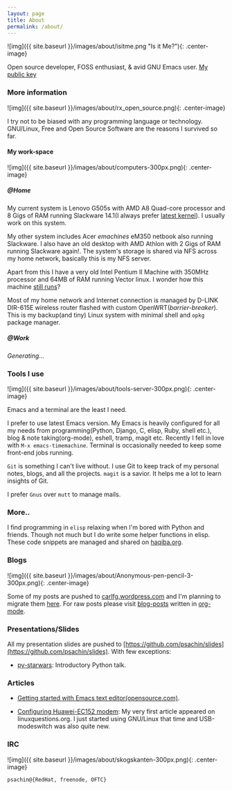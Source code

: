 ```yaml
---
layout: page
title: About
permalink: /about/
---
```


![img]({{ site.baseurl }}/images/about/isitme.png "Is it Me?"){: .center-image}

Open source developer, FOSS enthusiast, & avid GNU Emacs user. [My public key](http://pgp.mit.edu/pks/lookup?op=get&search=0xE5F9CE4862AA06E2)

### More information

![img]({{ site.baseurl }}/images/about/rx_open_source.png){: .center-image}

I try not to be biased with any programming language or technology.
GNU/Linux, Free and Open Source Software are the reasons I survived so
far.

#### My work-space

![img]({{ site.baseurl }}/images/about/computers-300px.png){: .center-image}

##### @Home

My current system is Lenovo G505s with AMD A8 Quad-core processor and
8 Gigs of RAM running Slackware 14.1(I always prefer
[latest kernel](https://github.com/psachin/bash_scripts/blob/master/build_my_kernel.sh)).
I usually work on this system.

My other system includes Acer _emachines_ eM350 netbook also running
Slackware. I also have an old desktop with AMD Athlon with 2 Gigs of
RAM running Slackware again!. The system's storage is shared via NFS
across my home network, basically this is my NFS server.

Apart from this I have a very old Intel Pentium II Machine with 350MHz
processor and 64MB of RAM running Vector linux. I wonder how this
machine [still
runs](https://plus.google.com/+Sachinp/posts/UMCp3L6NiAn?pid=5864821069617337218&oid=113870692888444102463)?

Most of my home network and Internet connection is managed by D-LINK
DIR-615E wireless router flashed with custom
OpenWRT(_barrier-breaker_). This is my backup(and tiny) Linux system
with minimal shell and `opkg` package manager.

##### @Work

*Generating...*

### Tools I use

![img]({{ site.baseurl }}/images/about/tools-server-300px.png){: .center-image}

Emacs and a terminal are the least I need.

I prefer to use latest Emacs version. My Emacs is heavily configured
for all my needs from programming(Python, Django, C, elisp, Ruby,
shell etc.), blog & note taking(org-mode), eshell, tramp, magit etc.
Recently I fell in love with `M-x emacs-timemachine`. Terminal is
occasionally needed to keep some front-end jobs running.

`Git` is something I can't live without. I use Git to keep track of my
personal notes, blogs, and all the projects. `magit` is a savior. It
helps me a lot to learn insights of Git.

I prefer `Gnus` over `mutt` to manage mails.

### More..

I find programming in `elisp` relaxing when I'm bored with Python and
friends. Though not much but I do write some helper functions in
elisp. These code snippets are managed and shared on
[haqiba.org](http://haqiba.org).

### Blogs

![img]({{ site.baseurl }}/images/about/Anonymous-pen-pencil-3-300px.png){: .center-image}


Some of my posts are pushed to
[carlfg.wordpress.com](https://carlfg.wordpress.com/) and I'm planning
to migrate them [here](http://psachin.github.io). For raw posts please
visit [blog-posts](https://github.com/psachin/blog-posts) written in
[org-mode](http://orgmode.org/).

### Presentations/Slides

All my presentation slides are pushed to
[https://github.com/psachin/slides](https://github.com/psachin/slides).
With few exceptions:

* [py-starwars](http://psachin.github.io/py-starwars/): Introductory
  Python talk.

### Articles

* [Getting started with Emacs text
  editor(opensource.com)](https://opensource.com/life/16/2/intro-to-emacs).

* [Configuring Huawei-EC152
  modem](http://www.linuxquestions.org/linux/answers/hardware/configuring_huaweiec152_modem):
  My very first article appeared on linuxquestions.org. I just started using
  GNU/Linux that time and USB-modeswitch was also quite new.

### IRC

![img]({{ site.baseurl }}/images/about/skogskanten-300px.png){: .center-image}

  `psachin@{RedHat, freenode, OFTC}`
